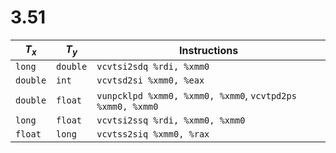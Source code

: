 # 3.51

| $T_x$   | $T_y$   | Instructions |
|  -      |   -     |      -       |
| `long`  | `double`| `vcvtsi2sdq %rdi, %xmm0`|
| `double`| `int`   | `vcvtsd2si %xmm0, %eax` |
| `double`| `float` | `vunpcklpd %xmm0, %xmm0, %xmm0`, `vcvtpd2ps %xmm0, %xmm0`|
| `long`  | `float` | `vcvtsi2ssq %rdi, %xmm0, %xmm0` |
| `float` | `long`  | `vcvtss2siq %xmm0, %rax`|
